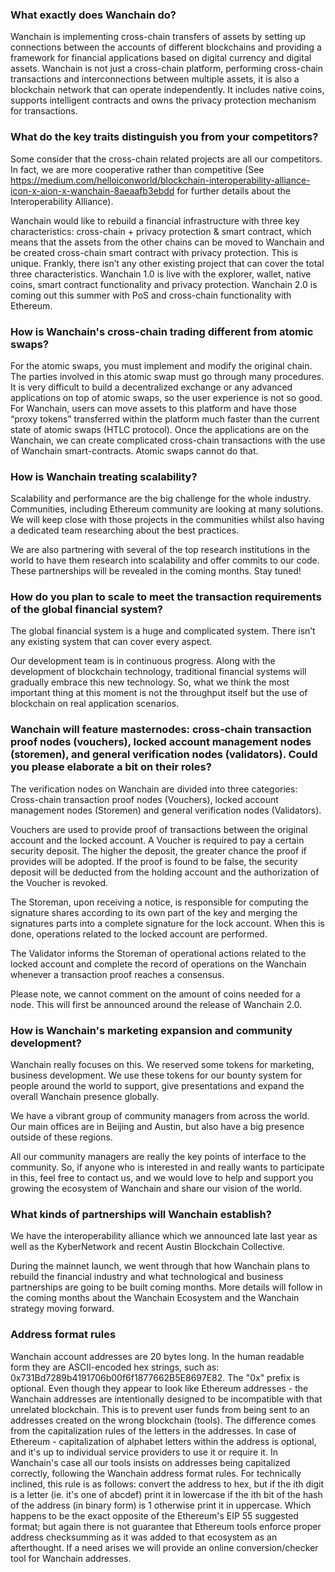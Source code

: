 ### What exactly does Wanchain do?
Wanchain is implementing cross-chain transfers of assets by setting up connections between the accounts of different blockchains and providing a framework for financial applications based on digital currency and digital assets. Wanchain is not just a cross-chain platform, performing cross-chain transactions and interconnections between multiple assets, it is also a blockchain network that can operate independently. It includes native coins, supports intelligent contracts and owns the privacy protection mechanism for transactions.

### What do the key traits distinguish you from your competitors?
Some consider that the cross-chain related projects are all our competitors. In fact, we are more cooperative rather than competitive (See https://medium.com/helloiconworld/blockchain-interoperability-alliance-icon-x-aion-x-wanchain-8aeaafb3ebdd for further details about the Interoperability Alliance).

Wanchain would like to rebuild a financial infrastructure with three key characteristics: cross-chain + privacy protection & smart contract, which means that the assets from the other chains can be moved to Wanchain and be created cross-chain smart contract with privacy protection. This is unique. Frankly, there isn’t any other existing project that can cover the total three characteristics. Wanchain 1.0 is live with the explorer, wallet, native coins, smart contract functionality and privacy protection. Wanchain 2.0 is coming out this summer with PoS and cross-chain functionality with Ethereum.

### How is Wanchain's cross-chain trading different from atomic swaps?
For the atomic swaps, you must implement and modify the original chain. The parties involved in this atomic swap must go through many procedures. It is very difficult to build a decentralized exchange or any advanced applications on top of atomic swaps, so the user experience is not so good. For Wanchain, users can move assets to this platform and have those “proxy tokens” transferred within the platform much faster than the current state of atomic swaps (HTLC protocol). Once the applications are on the Wanchain, we can create complicated cross-chain transactions with the use of Wanchain smart-contracts. Atomic swaps cannot do that.

### How is Wanchain treating scalability?
Scalability and performance are the big challenge for the whole industry. Communities, including Ethereum community are looking at many solutions. We will keep close with those projects in the communities whilst also having a dedicated team researching about the best practices.

We are also partnering with several of the top research institutions in the world to have them research into scalability and offer commits to our code. These partnerships will be revealed in the coming months. Stay tuned!

### How do you plan to scale to meet the transaction requirements of the global financial system?
The global financial system is a huge and complicated system. There isn’t any existing system that can cover every aspect.

Our development team is in continuous progress. Along with the development of blockchain technology, traditional financial systems will gradually embrace this new technology. So, what we think the most important thing at this moment is not the throughput itself but the use of blockchain on real application scenarios.

### Wanchain will feature masternodes: cross-chain transaction proof nodes (vouchers), locked account management nodes (storemen), and general verification nodes (validators). Could you please elaborate a bit on their roles?

The verification nodes on Wanchain are divided into three categories: Cross-chain transaction proof nodes (Vouchers), locked account management nodes (Storemen) and general verification nodes (Validators).

Vouchers are used to provide proof of transactions between the original account and the locked account. A Voucher is required to pay a certain security deposit. The higher the deposit, the greater chance the proof if provides will be adopted. If the proof is found to be false, the security deposit will be deducted from the holding account and the authorization of the Voucher is revoked.

The Storeman, upon receiving a notice, is responsible for computing the signature shares according to its own part of the key and merging the signatures parts into a complete signature for the lock account. When this is done, operations related to the locked account are performed.

The Validator informs the Storeman of operational actions related to the locked account and complete the record of operations on the Wanchain whenever a transaction proof reaches a consensus.

Please note, we cannot comment on the amount of coins needed for a node. This will first be announced around the release of Wanchain 2.0.

### How is Wanchain's marketing expansion and community development?

Wanchain really focuses on this. We reserved some tokens for marketing, business development. We use these tokens for our bounty system for people around the world to support, give presentations and expand the overall Wanchain presence globally.

We have a vibrant group of community managers from across the world. Our main offices are in Beijing and Austin, but also have a big presence outside of these regions.

All our community managers are really the key points of interface to the community. So, if anyone who is interested in and really wants to participate in this, feel free to contact us, and we would love to help and support you growing the ecosystem of Wanchain and share our vision of the world.

### What kinds of partnerships will Wanchain establish?

We have the interoperability alliance which we announced late last year as well as the KyberNetwork and recent Austin Blockchain Collective.

During the mainnet launch, we went through that how Wanchain plans to rebuild the financial industry and what technological and business partnerships are going to be built coming months. More details will follow in the coming months about the Wanchain Ecosystem and the Wanchain strategy moving forward.

### Address format rules
Wanchain account addresses are 20 bytes long. In the human readable form they are ASCII-encoded hex strings, such as: 0x731Bd7289b4191706b00f6f1877662B5E8697E82. The "0x" prefix is optional.
Even though they appear to look like Ethereum addresses - the Wanchain addresses are intentionally designed to be incompatible with that unrelated blockchain. This is to prevent user funds from being sent to an addresses created on the wrong blockchain (tools).
The difference comes from the capitalization rules of the letters in the addresses.
In case of Ethereum - capitalization of alphabet letters within the address is optional, and it's up to individual service providers to use it or require it.
In Wanchain's case all our tools insists on addresses being capitalized correctly, following the Wanchain address format rules.
For technically inclined, this rule is as follows: convert the address to hex, but if the ith digit is a letter (ie. it's one of abcdef) print it in lowercase if the ith bit of the hash of the address (in binary form) is 1 otherwise print it in uppercase.
Which happens to be the exact opposite of the Ethereum's EIP 55 suggested format; but again there is not guarantee that Ethereum tools enforce proper address checksumming as it was added to that ecosystem as an afterthought.
If a need arises we will provide an online conversion/checker tool for Wanchain addresses.
